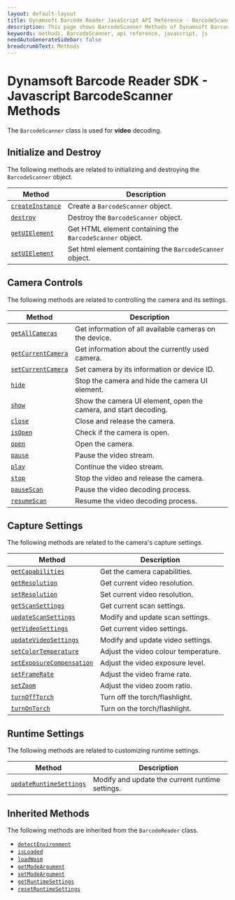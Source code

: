 ```yaml
---
layout: default-layout
title: Dynamsoft Barcode Reader JavaScript API Reference - BarcodeScanner Methods
description: This page shows BarcodeScanner Methods of Dynamsoft Barcode Reader JavaScript SDK.
keywords: methods, BarcodeScanner, api reference, javascript, js
needAutoGenerateSidebar: false
breadcrumbText: Methods
---
```



# Dynamsoft Barcode Reader SDK - Javascript  BarcodeScanner Methods

The `BarcodeScanner` class is used for **video** decoding.

## Initialize and Destroy
The following methods are related to initializing and destroying the `BarcodeScanner` object.

| Method               | Description |
|----------------------|-------------|
| [`createInstance`](initialize-and-destroy.md#createinstance) | Create a  `BarcodeScanner` object. |
| [`destroy`](initialize-and-destroy.md#destroy) | Destroy the `BarcodeScanner` object. |
| [`getUIElement`](initialize-and-destroy.md#getuielement) | Get HTML element containing the `BarcodeScanner` object. |
| [`setUIElement`](initialize-and-destroy.md#setuielement) | Set html element containing the `BarcodeScanner` object. |

## Camera Controls
The following methods are related to controlling the camera and its settings.

| Method               | Description |
|----------------------|-------------|
| [`getAllCameras`](camera-controls.md#getallcameras) | Get information of all available cameras on the device. |
| [`getCurrentCamera`](camera-controls.md#getcurrentcamera) | Get information about the currently used camera. |
| [`setCurrentCamera`](camera-controls.md#setcurrentcamera) | Set camera by its information or device ID. |
| [`hide`](camera-controls.md#hide) | Stop the camera and hide the camera UI element. |
| [`show`](camera-controls.md#show) | Show the camera UI element, open the camera, and start decoding. |
| [`close`](camera-controls.md#close) | Close and release the camera. |
| [`isOpen`](camera-controls.md#isopen) | Check if the camera is open. |
| [`open`](camera-controls.md#open) | Open the camera. |
| [`pause`](camera-controls.md#pause) | Pause the video stream. |
| [`play`](camera-controls.md#play) | Continue the video stream. |
| [`stop`](camera-controls.md#stop) | Stop the video and release the camera. |
| [`pauseScan`](camera-controls.md#pausescan) | Pause the video decoding process. |
| [`resumeScan`](camera-controls.md#resumescan) | Resume the video decoding process. |

## Capture Settings
The following methods are related to the camera's capture settings.

| Method               | Description |
|----------------------|-------------|
| [`getCapabilities`](capture-settings.md#getcapabilities) | Get the camera capabilities. |
| [`getResolution`](capture-settings.md#getresolution) | Get current video resolution. |
| [`setResolution`](capture-settings.md#setresolution) | Set current video resolution. |
| [`getScanSettings`](capture-settings.md#getscansettings) | Get current scan settings. |
| [`updateScanSettings`](capture-settings.md#updatescansettings) | Modify and update scan settings. |
| [`getVideoSettings`](capture-settings.md#getvideosettings) | Get current video settings. |
| [`updateVideoSettings`](capture-settings.md#updatevideosettings) | Modify and update video settings. |
| [`setColorTemperature`](capture-settings.md#setcolortemperature) | Adjust the video colour temperature. |
| [`setExposureCompensation`](capture-settings.md#setexposurecompensation) | Adjust the video exposure level. |
| [`setFrameRate`](capture-settings.md#setframerate) | Adjust the video frame rate. |
| [`setZoom`](capture-settings.md#setzoom) | Adjust the video zoom ratio. |
| [`turnOffTorch`](capture-settings.md#turnofftorch) | Turn off the torch/flashlight. |
| [`turnOnTorch`](capture-settings.md#turnontorch) | Turn on the torch/flashlight. |


## Runtime Settings
The following methods are related to customizing runtime settings.

| Method               | Description |
|----------------------|-------------|
| [`updateRuntimeSettings`](runtime-settings.md#updateruntimesettings.md) | Modify and update the current runtime settings. |


## Inherited Methods
The following methods are inherited from the `BarcodeReader` class. 

* [`detectEnvironment`](../../BarcodeReader/methods/initialize-and-destroy.md#detectenvironment) 
* [`isLoaded`](../../BarcodeReader/methods/initialize-and-destroy.md#isloaded)
* [`loadWasm`](../../BarcodeReader/methods/initialize-and-destroy.md#loadwasm)
* [`getModeArgument`](../../BarcodeReader/methods/parameter-and-runtime-settings.md#getmodeargument) 
* [`setModeArgument`](../../BarcodeReader/methods/parameter-and-runtime-settings.md#setmodeargument) 
* [`getRuntimeSettings`](../../BarcodeReader/methods/parameter-and-runtime-settings.md#getruntimesettings) 
* [`resetRuntimeSettings`](../../BarcodeReader/methods/parameter-and-runtime-settings.md#resetruntimesettings)
